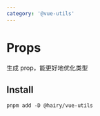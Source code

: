 ```yaml
---
category: '@vue-utils'
---
```


# Props

生成 prop，能更好地优化类型

## Install

```
pnpm add -D @hairy/vue-utils
```
